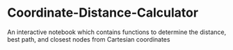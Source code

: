 # Coordinate-Distance-Calculator
An interactive notebook which contains functions to determine the distance, best path, and closest nodes from Cartesian coordinates
